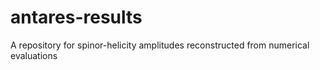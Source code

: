 # antares-results
A repository for spinor-helicity amplitudes reconstructed from numerical evaluations
